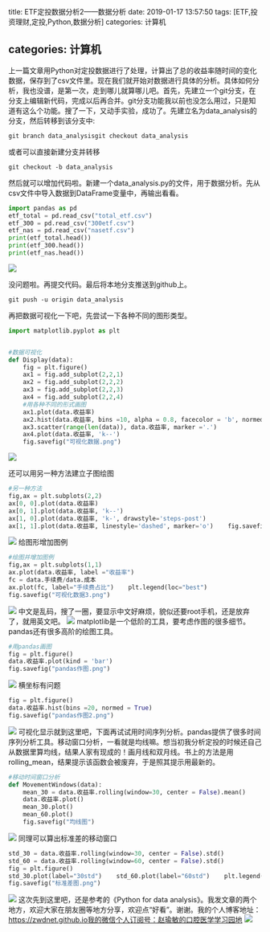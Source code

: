 title: ETF定投数据分析2——数据分析
date: 2019-01-17 13:57:50
tags: [ETF,投资理财,定投,Python,数据分析]
categories: 计算机

categories: 计算机
---
上一篇文章用Python对定投数据进行了处理，计算出了总的收益率随时间的变化数据，保存到了csv文件里。现在我们就开始对数据进行具体的分析。具体如何分析，我也没谱，是第一次，走到哪儿就算哪儿吧。首先，先建立一个git分支，在分支上编辑新代码，完成以后再合并。git分支功能我以前也没怎么用过，只是知道有这么个功能。搜了一下，又动手实验，成功了。先建立名为data_analysis的分支，然后转移到该分支中:
```
git branch data_analysisgit checkout data_analysis
```
或者可以直接新建分支并转移
```
git checkout -b data_analysis
```
然后就可以增加代码啦。新建一个data_analysis.py的文件，用于数据分析。先从csv文件中导入数据到DataFrame变量中，再输出看看。
```python
import pandas as pd    
etf_total = pd.read_csv("total_etf.csv")    
etf_300 = pd.read_csv("300etf.csv")    
etf_nas = pd.read_csv("nasetf.csv")    
print(etf_total.head())    
print(etf_300.head())    
print(etf_nas.head())
```
![](
https://zymblog-1258069789.cos.ap-chengdu.myqcloud.com/blog0087-etfinverstment/01.png)

没问题啦。再提交代码。最后将本地分支推送到github上。
```
git push -u origin data_analysis
```
再把数据可视化一下吧，先尝试一下各种不同的图形类型。
```python
import matplotlib.pyplot as plt


#数据可视化
def Display(data):    
    fig = plt.figure()    
    ax1 = fig.add_subplot(2,2,1)    
    ax2 = fig.add_subplot(2,2,2)    
    ax3 = fig.add_subplot(2,2,3)    
    ax4 = fig.add_subplot(2,2,4)    
    #用各种不同的形式画图    
    ax1.plot(data.收益率)    
    ax2.hist(data.收益率, bins =10, alpha = 0.8, facecolor = 'b', normed = 1)    
    ax3.scatter(range(len(data)), data.收益率, marker ='.')    
    ax4.plot(data.收益率, 'k--')        
    fig.savefig("可视化数据.png")
```
![](
https://zymblog-1258069789.cos.ap-chengdu.myqcloud.com/blog0087-etfinverstment/02.png)

还可以用另一种方法建立子图绘图
```python
#另一种方法    
fig,ax = plt.subplots(2,2)    
ax[0, 0].plot(data.收益率)    
ax[0, 1].plot(data.收益率, 'k--')    
ax[1, 0].plot(data.收益率, 'k-', drawstyle='steps-post')    
ax[1, 1].plot(data.收益率, linestyle='dashed', marker='o')    fig.savefig("可视化数据2.png")
```
![](
https://zymblog-1258069789.cos.ap-chengdu.myqcloud.com/blog0087-etfinverstment/03.png)
给图形增加图例
```python
#绘图并增加图例    
fig,ax = plt.subplots(1,1)    
ax.plot(data.收益率, label ="收益率")    
fc = data.手续费/data.成本    
ax.plot(fc, label="手续费占比")    plt.legend(loc="best")    
fig.savefig("可视化数据3.png")
```
![](
https://zymblog-1258069789.cos.ap-chengdu.myqcloud.com/blog0087-etfinverstment/04.png)
中文是乱码，搜了一圈，要显示中文好麻烦，貌似还要root手机，还是放弃了，就用英文吧。
![](
https://zymblog-1258069789.cos.ap-chengdu.myqcloud.com/blog0087-etfinverstment/05.png)
matplotlib是一个低阶的工具，要考虑作图的很多细节。pandas还有很多高阶的绘图工具。
```python   
#用pandas画图    
fig = plt.figure()    
data.收益率.plot(kind = 'bar')    
fig.savefig("pandas作图.png")
```
![](
https://zymblog-1258069789.cos.ap-chengdu.myqcloud.com/blog0087-etfinverstment/06.png)
横坐标有问题
```python
fig = plt.figure()    
data.收益率.hist(bins =20, normed = True)    
fig.savefig("pandas作图2.png")
```
![](
https://zymblog-1258069789.cos.ap-chengdu.myqcloud.com/blog0087-etfinverstment/07.png)
可视化显示就到这里吧，下面再试试用时间序列分析。pandas提供了很多时间序列分析工具。移动窗口分析，一看就是均线嘛。想当初我分析定投的时候还自己从数据里算均线，结果人家有现成的！画月线和双月线。书上的方法是用rolling_mean，结果提示该函数会被废弃，于是照其提示用最新的。
```python
#移动时间窗口分析
def MovementWindows(data):    
    mean_30 = data.收益率.rolling(window=30, center = False).mean()          mean_60 = data.收益率.rolling(window=60, center = False).mean()          fig = plt.figure()    
    data.收益率.plot()    
    mean_30.plot()    
    mean_60.plot()    
    fig.savefig("均线图")
```
![](
https://zymblog-1258069789.cos.ap-chengdu.myqcloud.com/blog0087-etfinverstment/08.png)
同理可以算出标准差的移动窗口
```python
std_30 = data.收益率.rolling(window=30, center = False).std()    
std_60 = data.收益率.rolling(window=60, center = False).std()    
fig = plt.figure()    
std_30.plot(label="30std")    std_60.plot(label="60std")    plt.legend(loc="best")    
fig.savefig("标准差图.png")
```
![](
https://zymblog-1258069789.cos.ap-chengdu.myqcloud.com/blog0087-etfinverstment/09.png)
这次先到这里吧，还是参考的《Python for data analysis》。我发文章的两个地方，欢迎大家在朋友圈等地方分享，欢迎点“好看”。谢谢。我的个人博客地址：https://zwdnet.github.io我的微信个人订阅号：赵瑜敏的口腔医学学习园地
![](https://zymblog-1258069789.cos.ap-chengdu.myqcloud.com/other/wx.jpg)
